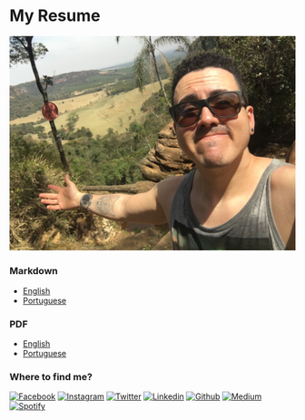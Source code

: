# My Resume #

[![Banner](assets/profile.jpeg)](http://felipetrova.github.io/)

### Markdown ###
* [English](https://github.com/felipetrova/cv/blob/master/en.md)
* [Portuguese](https://github.com/felipetrova/cv/blob/master/pt-br.md)

### PDF ###
* [English](https://github.com/felipetrova/cv/blob/master/dist/cv/mir-cv-en.pdf)
* [Portuguese](https://github.com/felipetrova/cv/blob/master/dist/cv/mir-cv-pt-br.pdf)

### Where to find me? ###
[![Facebook](https://icongr.am/material/facebook.svg)](https://web.facebook.com/frtrova)
[![Instagram](https://icongr.am/material/instagram.svg)](https://www.instagram.com/felipetrova/)
[![Twitter](https://icongr.am/material/twitter.svg)](https://twitter.com/felipetrova)
[![Linkedin](https://icongr.am/material/linkedin.svg)](https://www.linkedin.com/in/felipetrova/detail/recent-activity/)
[![Github](https://icongr.am/material/github-circle.svg)](https://github.com/felipetrova)
[![Medium](https://icongr.am/material/medium.svg)](https://medium.com/@felipetrova)
[![Spotify](https://icongr.am/material/spotify.svg)](spotify:user:12142514177)